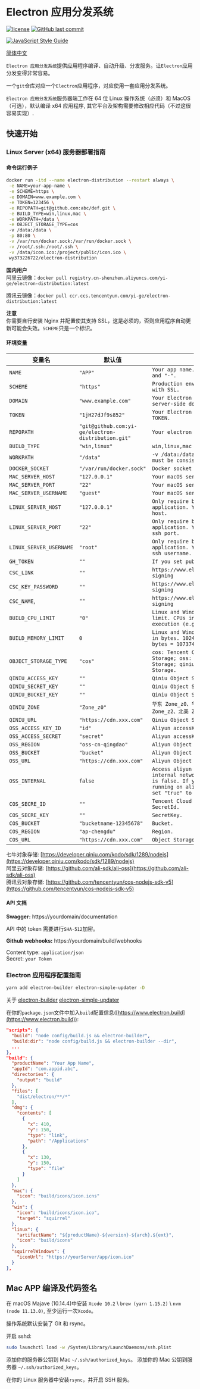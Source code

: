 # Electron 应用分发系统

[![license](https://img.shields.io/github/license/yi-ge/electron-distribution.svg?style=flat-square)](https://github.com/yi-ge/electron-distribution/blob/master/LICENSE)
[![GitHub last commit](https://img.shields.io/github/last-commit/yi-ge/electron-distribution.svg?style=flat-square)](https://github.com/yi-ge/electron-distribution)

[![JavaScript Style Guide](https://cdn.rawgit.com/standard/standard/master/badge.svg)](https://github.com/standard/standard)

[简体中文](README.zh-CN.md)

`Electron 应用分发系统`提供应用程序编译、自动升级、分发服务。让`Electron`应用分发变得非常容易。

一个`git`仓库对应一个`Electron`应用程序，对应使用一套应用分发系统。

`Electron 应用分发系统`服务器端工作在 64 位 Linux 操作系统（必须）和 MacOS（可选），默认编译 x64 应用程序, 其它平台及架构需要修改相应代码（不过这很容易实现）.

## 快速开始

### Linux Server (x64) 服务器部署指南

#### 命令运行例子

```bash
docker run -itd --name electron-distribution --restart always \
 -e NAME=your-app-name \
 -e SCHEME=https \
 -e DOMAIN=www.example.com \
 -e TOKEN=123456 \
 -e REPOPATH=git@github.com:abc/def.git \
 -e BUILD_TYPE=win,linux,mac \
 -e WORKPATH=/data \
 -e OBJECT_STORAGE_TYPE=cos
 -v /data:/data \
 -p 80:80 \
 -v /var/run/docker.sock:/var/run/docker.sock \
 -v /root/.ssh:/root/.ssh \
 -v /data/icon.ico:/project/public/icon.ico \
 wy373226722/electron-distribution
```

**国内用户**  
阿里云镜像：`docker pull registry.cn-shenzhen.aliyuncs.com/yi-ge/electron-distribution:latest`

腾讯云镜像：`docker pull ccr.ccs.tencentyun.com/yi-ge/electron-distribution:latest`

**注意**  
你需要自行安装 Nginx 并配置使其支持 SSL，这是必须的，否则应用程序自动更新可能会失效。`SCHEME`只是一个标识。

#### 环境变量

| 变量名                  | 默认值                                             | 描述                                                                                                                                                           |
| ----------------------- | -------------------------------------------------- | -------------------------------------------------------------------------------------------------------------------------------------------------------------- |
| `NAME`                  | `"APP"`                                            | `Your app name. Numbers, letters and "-".`                                                                                                                     |
| `SCHEME`                | `"https"`                                          | `Production environment only work with SSL.`                                                                                                                   |
| `DOMAIN`                | `"www.example.com"`                                | `Your Electron Distribution server-side domain.`                                                                                                               |
| `TOKEN`                 | `"1jH27dJf9s852"`                                  | `Your Electron Distribution API TOKEN.`                                                                                                                        |
| `REPOPATH`              | `"git@github.com:yi-ge/electron-distribution.git"` | `Your electron app repository.`                                                                                                                                |
| `BUILD_TYPE`            | `"win,linux"`                                      | `win,linux,mac`                                                                                                                                                |
| `WORKPATH`              | `"/data"`                                          | `-v /data:/data, The two path must be consistent.`                                                                                                             |
| `DOCKER_SOCKET`         | `"/var/run/docker.sock"`                           | `Docker socket path.`                                                                                                                                          |
| `MAC_SERVER_HOST`       | `"127.0.0.1"`                                      | `Your macOS server host.`                                                                                                                                      |
| `MAC_SERVER_PORT`       | `"22"`                                             | `Your macOS server ssh port.`                                                                                                                                  |
| `MAC_SERVER_USERNAME`   | `"guest"`                                          | `Your macOS server ssh username.`                                                                                                                              |
| `LINUX_SERVER_HOST`     | `"127.0.0.1"`                                      | `Only require build mac application. Your linux server host.`                                                                                                  |
| `LINUX_SERVER_PORT`     | `"22"`                                             | `Only require build mac application. Your linux server ssh port.`                                                                                              |
| `LINUX_SERVER_USERNAME` | `"root"`                                           | `Only require build mac application. Your linux server ssh username.`                                                                                          |
| `GH_TOKEN`              | `""`                                               | `If you set publish option.`                                                                                                                                   |
| `CSC_LINK`              | `""`                                               | `https://www.electron.build/code-signing`                                                                                                                      |
| `CSC_KEY_PASSWORD`      | `""`                                               | `https://www.electron.build/code-signing`                                                                                                                      |
| `CSC_NAME`,             | `""`                                               | `https://www.electron.build/code-signing`                                                                                                                      |
| `BUILD_CPU_LIMIT`       | `"0"`                                              | `Linux and Windows build cpu limit. CPUs in which to allow execution (e.g., 0-3, 0,1)`                                                                         |
| `BUILD_MEMORY_LIMIT`    | `0`                                                | `Linux and Windows memory limit in bytes. 1024 * 1024 * 1024 bytes = 1073741824 bytes = 1GB`                                                                   |
| `OBJECT_STORAGE_TYPE`   | `"cos"`                                            | `cos: Tencent Cloud Object Storage; oss: Aliyun Object Storage; qiniu: Qiniu Object Storage.`                                                                  |
| `QINIU_ACCESS_KEY`      | `""`                                               | `Qiniu Object Storage, accessKey.`                                                                                                                             |
| `QINIU_SECRET_KEY`      | `""`                                               | `Qiniu Object Storage, secretKey.`                                                                                                                             |
| `QINIU_BUCKET_KEY`      | `""`                                               | `Qiniu Object Storage, bucket.`                                                                                                                                |
| `QINIU_ZONE`            | `"Zone_z0"`                                        | `华东 Zone_z0、华北 Zone_z1、华南 Zone_z2、北美 Zone_na0`                                                                                                      |
| `QINIU_URL`             | `"https://cdn.xxx.com"`                            | `Qiniu Object Storage CDN url.`                                                                                                                                |
| `OSS_ACCESS_KEY_ID`     | `"id"`                                             | `Aliyun accessKeyId.`                                                                                                                                          |
| `OSS_ACCESS_SECRET`     | `"secret"`                                         | `Aliyun accessKeySecret.`                                                                                                                                      |
| `OSS_REGION`            | `"oss-cn-qingdao"`                                 | `Aliyun Object Storage, Region.`                                                                                                                               |
| `OSS_BUCKET`            | `"bucket"`                                         | `Aliyun Object Storage, Bucket.`                                                                                                                               |
| `OSS_URL`               | `"https://cdn.xxx.com"`                            | `Aliyun Object Storage CDN url.`                                                                                                                               |
| `OSS_INTERNAL`          | `false`                                            | `Access aliyun OSS with aliyun internal network or not, default is false. If your servers are running on aliyun too, you can set "true" to save lot of money.` |
| `COS_SECRE_ID`          | `""`                                               | `Tencent Cloud Object Storage SecretId.`                                                                                                                       |
| `COS_SECRE_KEY`         | `""`                                               | `SecretKey.`                                                                                                                                                   |
| `COS_BUCKET`            | `"bucketname-12345678"`                            | `Bucket.`                                                                                                                                                      |
| `COS_REGION`            | `"ap-chengdu"`                                     | `Region.`                                                                                                                                                      |
| `COS_URL`               | `"https://cdn.xxx.com"`                            | `Object Storage CDN url.`                                                                                                                                      |

七牛对象存储: [https://developer.qiniu.com/kodo/sdk/1289/nodejs](https://developer.qiniu.com/kodo/sdk/1289/nodejs)  
阿里云对象存储: [https://github.com/ali-sdk/ali-oss](https://github.com/ali-sdk/ali-oss)  
腾讯云对象存储: [https://github.com/tencentyun/cos-nodejs-sdk-v5](https://github.com/tencentyun/cos-nodejs-sdk-v5)

#### API 文档

**Swagger:** https://yourdomain/documentation

API 中的 token 需要进行`SHA-512`加密。

**Github webhooks:** https://yourdomain/build/webhooks

Content type: `application/json`  
Secret: `your Token`

### Electron 应用程序配置指南

```bash
yarn add electron-builder electron-simple-updater -D
```

关于 [electron-builder](https://github.com/electron-userland/electron-builder) [electron-simple-updater](https://github.com/megahertz/electron-simple-updater)

在你的`package.json`文件中加入`build`配置信息([https://www.electron.build](https://www.electron.build)):

```json
"scripts": {
  "build": "node config/build.js && electron-builder",
  "build:dir": "node config/build.js && electron-builder --dir",
  ...
},
"build": {
  "productName": "Your App Name",
  "appId": "com.appid.abc",
  "directories": {
    "output": "build"
  },
  "files": [
    "dist/electron/**/*"
  ],
  "dmg": {
    "contents": [
      {
        "x": 410,
        "y": 150,
        "type": "link",
        "path": "/Applications"
      },
      {
        "x": 130,
        "y": 150,
        "type": "file"
      }
    ]
  },
  "mac": {
    "icon": "build/icons/icon.icns"
  },
  "win": {
    "icon": "build/icons/icon.ico",
    "target": "squirrel"
  },
  "linux": {
    "artifactName": "${productName}-${version}-${arch}.${ext}",
    "icon": "build/icons"
  },
  "squirrelWindows": {
    "iconUrl": "https://yourServer/app/icon.ico"
  }
},
```

## Mac APP 编译及代码签名

在 macOS Majave (10.14.4)中安装 `Xcode 10.2` \ `brew (yarn 1.15.2)` \ `nvm (node 11.13.0)`, 至少运行一次`Xcode`。

操作系统默认安装了 Git 和 rsync。

开启 sshd:

```bash
sudo launchctl load -w /System/Library/LaunchDaemons/ssh.plist
```

添加你的服务器公钥到 Mac `~/.ssh/authorized_keys`。
添加你的 Mac 公钥到服务器 `~/.ssh/authorized_keys`。

在你的 Linux 服务器中安装`rsync`，并开启 SSH 服务。

